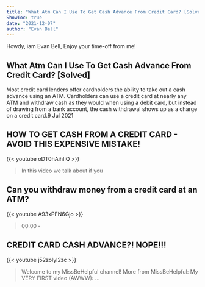 ```yaml
---
title: "What Atm Can I Use To Get Cash Advance From Credit Card? [Solved]"
ShowToc: true 
date: "2021-12-07"
author: "Evan Bell" 
---
```


Howdy, iam Evan Bell, Enjoy your time-off from me!
## What Atm Can I Use To Get Cash Advance From Credit Card? [Solved]
Most credit card lenders offer cardholders the ability to take out a cash advance using an ATM. Cardholders can use a credit card at nearly any ATM and withdraw cash as they would when using a debit card, but instead of drawing from a bank account, the cash withdrawal shows up as a charge on a credit card.9 Jul 2021

## HOW TO GET CASH FROM A CREDIT CARD - AVOID THIS EXPENSIVE MISTAKE!
{{< youtube oDT0hAihIIQ >}}
>In this video we talk about if you 

## Can you withdraw money from a credit card at an ATM?
{{< youtube A93xPFN6Gjo >}}
>00:00 - 

## CREDIT CARD CASH ADVANCE?! NOPE!!!
{{< youtube j52zoIyl2zc >}}
>Welcome to my MissBeHelpful channel! More from MissBeHelpful: My VERY FIRST video (AWWW): ...


